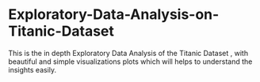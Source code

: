 # Exploratory-Data-Analysis-on-Titanic-Dataset
This is the in depth Exploratory Data Analysis of the Titanic Dataset , with beautiful and simple visualizations plots which will helps to understand the insights easily.
